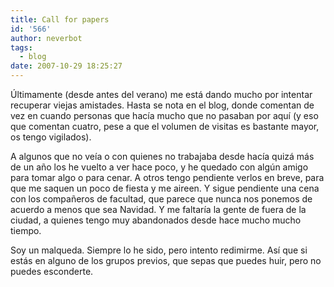 ```yaml
---
title: Call for papers
id: '566'
author: neverbot
tags:
  - blog
date: 2007-10-29 18:25:27
---
```


Últimamente (desde antes del verano) me está dando mucho por intentar recuperar viejas amistades. Hasta se nota en el blog, donde comentan de vez en cuando personas que hacía mucho que no pasaban por aquí (y eso que comentan cuatro, pese a que el volumen de visitas es bastante mayor, os tengo vigilados).

A algunos que no veía o con quienes no trabajaba desde hacía quizá más de un año los he vuelto a ver hace poco, y he quedado con algún amigo para tomar algo o para cenar. A otros tengo pendiente verlos en breve, para que me saquen un poco de fiesta y me aireen. Y sigue pendiente una cena con los compañeros de facultad, que parece que nunca nos ponemos de acuerdo a menos que sea Navidad. Y me faltaría la gente de fuera de la ciudad, a quienes tengo muy abandonados desde hace mucho mucho tiempo.

Soy un malqueda. Siempre lo he sido, pero intento redimirme. Así que si estás en alguno de los grupos previos, que sepas que puedes huir, pero no puedes esconderte.